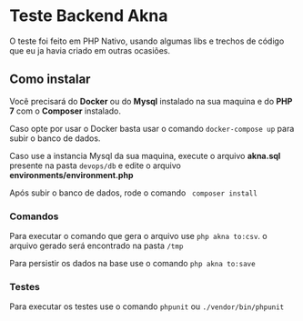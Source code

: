 # Teste Backend Akna

O teste foi feito em PHP Nativo, usando algumas libs e trechos de código que eu ja havia criado em outras ocasiões.


## Como instalar
Você precisará do **Docker** ou do **Mysql** instalado na sua maquina e do **PHP 7** com o **Composer** instalado.

Caso opte por usar o Docker basta usar o comando ``docker-compose up`` para subir o banco de dados.

Caso use a instancia Mysql da sua maquina, execute o arquivo **akna.sql** presente na pasta ``devops/db`` e edite o arquivo **environments/environment.php**

Após subir o banco de dados, rode o comando `` composer install`` 

### Comandos
Para executar o comando que gera o arquivo use ``php akna to:csv``.
o arquivo gerado será encontrado na pasta ``/tmp``

Para persistir os dados na base use o comando  ``php akna to:save``

### Testes
Para executar os testes use o comando ``phpunit`` ou ``./vendor/bin/phpunit``
